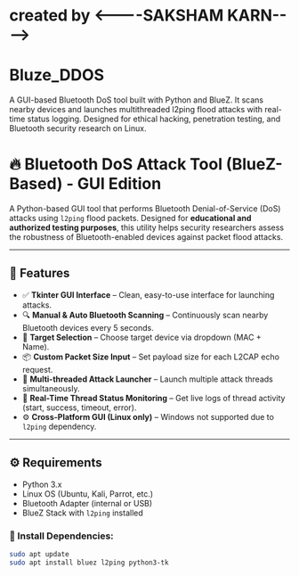 # created by <----SAKSHAM KARN---->
# Bluze_DDOS
A GUI-based Bluetooth DoS tool built with Python and BlueZ. It scans nearby devices and launches multithreaded l2ping flood attacks with real-time status logging. Designed for ethical hacking, penetration testing, and Bluetooth security research on Linux.
# 🔥 Bluetooth DoS Attack Tool (BlueZ-Based) - GUI Edition

A Python-based GUI tool that performs Bluetooth Denial-of-Service (DoS) attacks using `l2ping` flood packets. Designed for **educational and authorized testing purposes**, this utility helps security researchers assess the robustness of Bluetooth-enabled devices against packet flood attacks.

---

## 🧰 Features

- ✅ **Tkinter GUI Interface** – Clean, easy-to-use interface for launching attacks.
- 🔍 **Manual & Auto Bluetooth Scanning** – Continuously scan nearby Bluetooth devices every 5 seconds.
- 🎯 **Target Selection** – Choose target device via dropdown (MAC + Name).
- 📦 **Custom Packet Size Input** – Set payload size for each L2CAP echo request.
- 🧵 **Multi-threaded Attack Launcher** – Launch multiple attack threads simultaneously.
- 📡 **Real-Time Thread Status Monitoring** – Get live logs of thread activity (start, success, timeout, error).
- ⚙️ **Cross-Platform GUI (Linux only)** – Windows not supported due to `l2ping` dependency.

---

## ⚙️ Requirements

- Python 3.x  
- Linux OS (Ubuntu, Kali, Parrot, etc.)  
- Bluetooth Adapter (internal or USB)  
- BlueZ Stack with `l2ping` installed

### 🔧 Install Dependencies:
```bash
sudo apt update
sudo apt install bluez l2ping python3-tk
